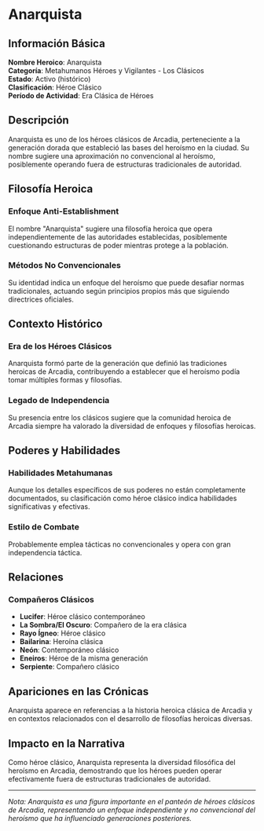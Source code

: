 # Anarquista

## Información Básica

**Nombre Heroico**: Anarquista  
**Categoría**: Metahumanos Héroes y Vigilantes - Los Clásicos  
**Estado**: Activo (histórico)  
**Clasificación**: Héroe Clásico  
**Período de Actividad**: Era Clásica de Héroes

## Descripción

Anarquista es uno de los héroes clásicos de Arcadia, perteneciente a la generación dorada que estableció las bases del heroísmo en la ciudad. Su nombre sugiere una aproximación no convencional al heroísmo, posiblemente operando fuera de estructuras tradicionales de autoridad.

## Filosofía Heroica

### Enfoque Anti-Establishment
El nombre "Anarquista" sugiere una filosofía heroica que opera independientemente de las autoridades establecidas, posiblemente cuestionando estructuras de poder mientras protege a la población.

### Métodos No Convencionales
Su identidad indica un enfoque del heroísmo que puede desafiar normas tradicionales, actuando según principios propios más que siguiendo directrices oficiales.

## Contexto Histórico

### Era de los Héroes Clásicos
Anarquista formó parte de la generación que definió las tradiciones heroicas de Arcadia, contribuyendo a establecer que el heroísmo podía tomar múltiples formas y filosofías.

### Legado de Independencia
Su presencia entre los clásicos sugiere que la comunidad heroica de Arcadia siempre ha valorado la diversidad de enfoques y filosofías heroicas.

## Poderes y Habilidades

### Habilidades Metahumanas
Aunque los detalles específicos de sus poderes no están completamente documentados, su clasificación como héroe clásico indica habilidades significativas y efectivas.

### Estilo de Combate
Probablemente emplea tácticas no convencionales y opera con gran independencia táctica.

## Relaciones

### Compañeros Clásicos
- **Lucifer**: Héroe clásico contemporáneo
- **La Sombra/El Oscuro**: Compañero de la era clásica
- **Rayo Ígneo**: Héroe clásico
- **Bailarina**: Heroína clásica
- **Neón**: Contemporáneo clásico
- **Eneiros**: Héroe de la misma generación
- **Serpiente**: Compañero clásico

## Apariciones en las Crónicas

Anarquista aparece en referencias a la historia heroica clásica de Arcadia y en contextos relacionados con el desarrollo de filosofías heroicas diversas.

## Impacto en la Narrativa

Como héroe clásico, Anarquista representa la diversidad filosófica del heroísmo en Arcadia, demostrando que los héroes pueden operar efectivamente fuera de estructuras tradicionales de autoridad.

---

*Nota: Anarquista es una figura importante en el panteón de héroes clásicos de Arcadia, representando un enfoque independiente y no convencional del heroísmo que ha influenciado generaciones posteriores.*